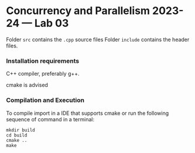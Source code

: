 # Concurrency and Parallelism 2023-24 — Lab 03

Folder `src` contains the `.cpp` source files
Folder `include` contains the header files.

### Installation requirements

C++ compiler, preferably g++.

cmake is advised

### Compilation and Execution

To compile import in a IDE that supports cmake or run the following sequence of command in a terminal:

```
mkdir build
cd build
cmake ..
make
```


